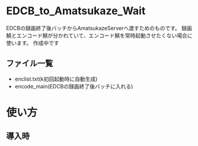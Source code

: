 # EDCB_to_Amatsukaze_Wait
EDCBの録画終了後バッチからAmatsukazeServerへ渡すためのものです。
録画鯖とエンコード鯖が分かれていて、エンコード鯖を常時起動させたくない場合に使います。
作成中です

## ファイル一覧
* enclist.txt(k初回起動時に自動生成)
* encode_main(EDCBの録画終了後バッチに入れる)

# 使い方
## 導入時
